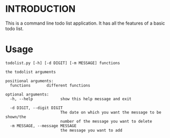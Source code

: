 # INTRODUCTION

This is a command line todo list application. It has all the features of a basic todo list.

# Usage
```
todolist.py [-h] [-d DIGIT] [-m MESSAGE] functions

the todolist arguments

positional arguments:
  functions       different functions

optional arguments:
  -h, --help            show this help message and exit
  
  -d DIGIT, --digit DIGIT
                        The date on which you want the message to be shown/the
                        number of the message you want to delete
  -m MESSAGE, --message MESSAGE
                        the message you want to add
```
